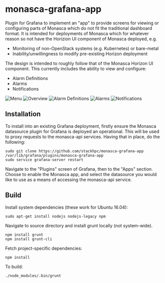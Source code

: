 # monasca-grafana-app

Plugin for Grafana to implement an "app" to provide screens for viewing or
configuring parts of Monasca which do not fit the traditional dashboard
format. It is intended for deployments of Monasca which for whatever
reason so not have the Horizion UI component of Monasca deployed, e.g.

- Monitoring of non-OpenStack systems (e.g. Kubernetes) or bare-metal
- Inability/unwillingness to modify pre-existing Horizon deployment

The design is intended to roughly follow that of the Monasca Horizon
UI component. This currently includes the ability to view and configure:

- Alarm Definitions
- Alarms
- Notifications

![Menu](https://raw.githubusercontent.com/stackhpc/monasca-grafana-app/master/src/img/monasca_menu.png)
![Overview](https://raw.githubusercontent.com/stackhpc/monasca-grafana-app/master/src/img/monasca_overview.png)
![Alarm Definitions](https://raw.githubusercontent.com/stackhpc/monasca-grafana-app/master/src/img/monasca_alarm_definitions.png)
![Alarms](https://raw.githubusercontent.com/stackhpc/monasca-grafana-app/master/src/img/monasca_alarms.png)
![Notifications](https://raw.githubusercontent.com/stackhpc/monasca-grafana-app/master/src/img/monasca_notifications.png)


## Installation

To install into an existing Grafana deployment, firstly ensure the Monasca
datasource plugin for Grafana is deployed an operational. This will be used
to proxy requests to the monasca-api services. Having that in place, do the
following:

```
sudo git clone https://github.com/stackhpc/monasca-grafana-app /var/lib/grafana/plugins/monasca-grafana-app
sudo service grafana-server restart
```

Navigate to the "Plugins" screen of Grafana, then to the "Apps" section. Choose
to enable the Monasca app, and select the datasource you would like to use as
a means of accessing the monasca-api service.

## Build

Install system dependencies (these work for Ubuntu 16.04):

```
sudo apt-get install nodejs nodejs-legacy npm
```

Navigate to source directory and install grunt locally (not system-wide).

```
npm install grunt
npm install grunt-cli
```

Fetch project-specific dependencies:

```
npm install
```

To build:

```
./node_modules/.bin/grunt
```
